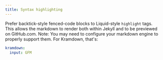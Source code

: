 ```yaml
---
title: Syntax highlighting
---
```


Prefer backtick-style fenced-code blocks to Liquid-style `highlight` tags. This allows the markdown to render both within Jekyll and to be previewed on GitHub.com. Note: You may need to configure your markdown engine to properly support them. For Kramdown, that's:

```yml
kramdown:
  input: GFM
```
